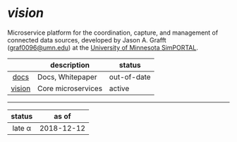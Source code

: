 # *vision*
Microservice platform for the coordination, capture, and management of connected data sources, developed by Jason A. Grafft (<graf0096@umn.edu>) at the [University of Minnesota SimPORTAL][sprtl].

| | description | status |
|:-:|---|---|
| [docs][docs] | Docs, Whitepaper | out-of-date |
| [vision][vision] | Core microservices | active |

<hr>

| status | as of |
|:-:|:-:|
| late α | 2018-12-12 |

[docs]: https://github.com/jagrafft/vision/tree/master/docs
[sprtl]: https://www.simportal.umn.edu/
[vision]: https://github.com/jagrafft/vision/tree/master/vision